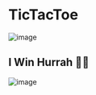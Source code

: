 # TicTacToe
![image](https://github.com/A-Wahab-Aamir/TicTacToe-Renew1-/assets/83786802/47a50bcb-954c-4937-9610-0824749d0ed4)
## I Win Hurrah 🎇🎇
![image](https://github.com/A-Wahab-Aamir/TicTacToe-Renew1-/assets/83786802/21e399ec-4e1b-4a74-9281-ab706afe3e2f)
